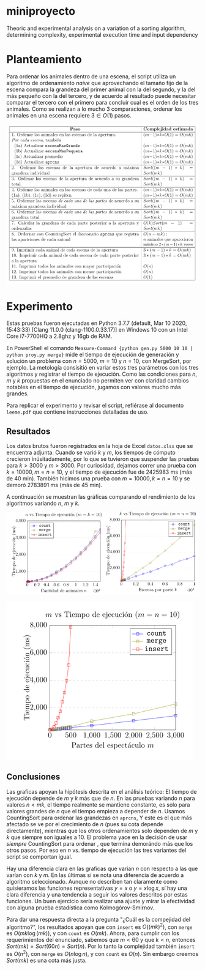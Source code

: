 # miniproyecto
Theoric and experimental analysis on a variation of a sorting algorithm, 
determining complexity, experimental execution time and input dependency

# Planteamiento
Para ordenar los animales dentro de una escena, el script utiliza un
algoritmo de ordenamiento *naive* que aprovechando el tamaño fijo de la
escena compara la grandeza del primer animal con la del segundo, y la
del más pequeño con la del tercero, y de acuerdo al resultado puede
necesitar comparar el tercero con el primero para concluir cual es el
orden de los tres animales. Como se realizan a lo mucho 3 comparaciones,
ordenar los animales en una escena requiere $3\in O(1)$ pasos.

![Table of complexities per task](graphs/disse.png?raw=true "Complexity per tast")

# Experimento
Estas pruebas fueron ejecutadas en Python 3.7.7 (default, Mar 10 2020,
15:43:33) \[Clang 11.0.0 (clang-1100.0.33.17)\] en Windows 10 con un
Intel Core i7-7700HQ a 2.8ghz y 16gb de RAM.

En PowerShell el comando
`Measure-Command {python gen.py 5000 10 10 | python proy.py merge}` mide
el tiempo de ejecución de generación y solución un problema con
$n=5000$, $m=10$ y $n=10$, con MergeSort, por ejemplo. La metología
consisitió en variar estos tres parámetros con los tres algoritmos y
registrar el tiempo de ejecución. Como las condiciones para $n$, $m$ y
$k$ propuestas en el enunciado no permiten ver con claridad cambios
notables en el tiempo de ejecución, jugamos con valores mucho más
grandes.

Para replicar el experimento y revisar el script, refiérase al documento
`leeme.pdf` que contiene instrucciones detalladas de uso.

## Resultados
Los datos brutos fueron registrados en la hoja de Excel `datos.xlsx` que
se encuentra adjunta. Cuando se varió $k$ y $m$, los tiempos de cómputo
crecieron inúsitadamente, por lo que se tuvieron que suspender las
pruebas para $k > 3000$ y $m > 3000$. Por curiosidad, dejamos correr una
prueba con $k=10000,\, m=n=10$, y el tiempo de ejecución fue de 2425983
ms (más de 40 min). También hicimos una prueba con $m=10000, \, k=n=10$
y se demoró 2783891 ms (más de 45 min).

A continuación se muestran las gráficas comparando el rendimiento de los
algoritmos variando $n$, $m$ y $k$.

![Execution time](graphs/graph1.png?raw=true "execution time")

![Execution time](graphs/graph2.png?raw=true "execution time")

## Conclusiones

Las graficas apoyan la hipótesis descrita en el análisis teórico: El
tiempo de ejecución depende de $m$ y $k$ más que de $n$. En las pruebas
variando $n$ para valores $n < mk$, el tiempo realmente se mantiene
constante, es solo para valores grandes de $n$ que el tiempo empieza a
depender de $n$. Usamos CountingSort para ordenar las grandezas en
`aprcns`, Y este es el que más afectado se ve por el crecimiento de $n$
(pues su cota depende directamente), mientras que los otros
ordenamientos solo dependen de $m$ y $k$ que siempre son iguales a $10$.
El problema yace en la decisión de usar *siempre* CountingSort para
ordenar , que termina demorándo más que los otros pasos. Por eso en $n$
vs. tiempo de ejecución las tres variantes del script se comportan
igual.

Hay una diferencia clara en las graficas que varian $n$ con respecto a
las que varían con $k$ y $m$. En las últimas sí se nota una diferencia
de acuerdo a algoritmo seleccionado. Aunque no describen tan claramente
como quisieramos las funciones representativas $y=x$ o $y=x\log x$, sí
hay una clara diferencia y una tendencia a seguir los valores descritos
por estas funciones. Un buen ejercicio sería realizar una ajuste y mirar
la efectividad con alguna prueba estadística como Kolmogórov-Smirnov.

Para dar una respuesta directa a la pregunta "¿Cuál es la compejidad del
algoritmo?\", los resultados apoyan que con `insert` es $O((mk)^2)$, con
`merge` es $O(mk\log(mk))$, y con `count` es $O(mk)$. Ahora, para
cumplir con los requerimientos del enunciado, sabemos que $m < 60$ y que
$k <n$, entonces $Sort(mk) = Sort(60n) = Sort(n)$. Por lo tanto la
complejidad también `insert` es $O(n^2)$, con `merge` es $O(n\log n)$, y
con `count` es $O(n)$. Sin embargo creemos $Sort(mk)$ es una cota más
justa.
